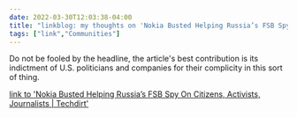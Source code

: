 ```yaml
---
date: 2022-03-30T12:03:38-04:00
title: "linkblog: my thoughts on 'Nokia Busted Helping Russia’s FSB Spy On Citizens, Activists, Journalists | Techdirt'"
tags: ["link","Communities"]
---
```

Do not be fooled by the headline, the article's best contribution is its indictment of U.S. politicians and companies for their complicity in this sort of thing. 
 
[link to 'Nokia Busted Helping Russia’s FSB Spy On Citizens, Activists, Journalists | Techdirt'](https://www.techdirt.com/2022/03/30/nokia-busted-helping-russias-fsb-spy-on-citizens-activists-journalists/)
